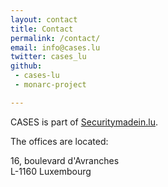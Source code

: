 ```yaml
---
layout: contact
title: Contact
permalink: /contact/
email: info@cases.lu
twitter: cases_lu
github:
 - cases-lu
 - monarc-project

---
```

CASES is part of [Securitymadein.lu](https://securitymadein.lu).

The offices are located:

 16, boulevard d'Avranches <br />
 L-1160 Luxembourg
